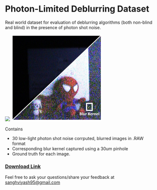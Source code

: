 # Photon-Limited Deblurring Dataset
Real world dataset for evaluation of deblurring algorithms (both non-blind and blind) in the presence of photon shot noise. 

<img src=docs/imaging_setup.png width=500> <img src=docs/imaging_setup.jpg width=300>


Contains 
<ul> 
      <li>30 low-light photon shot noise corrputed, blurred images in .RAW format</li>
      <li>Corresponding blur kernel captured using a 30um pinhole</li>
      <li>Ground truth for each image.</li> 
</ul>

### [Download Link](https://1drv.ms/u/s!AjMYTt_aGQ9-hH_myp4irQREzX3K?e=NwARXc)


Feel free to ask your questions/share your feedback at sanghviyash95@gmail.com
